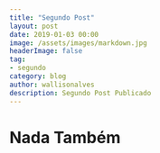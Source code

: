 ```yaml
---
title: "Segundo Post"
layout: post
date: 2019-01-03 00:00
image: /assets/images/markdown.jpg
headerImage: false
tag:
- segundo
category: blog
author: wallisonalves
description: Segundo Post Publicado
---
```


# Nada Também
